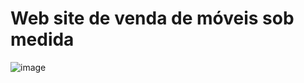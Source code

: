 # Web site de venda de móveis sob medida
![image](https://github.com/pedrosoandre/Site-de-m-veis-em-MDF/assets/117364688/56911526-7787-4648-87c8-d787386b278c)

